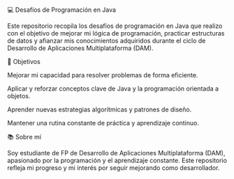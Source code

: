 
💻 Desafíos de Programación en Java

Este repositorio recopila los desafíos de programación en Java que realizo con el objetivo de mejorar mi lógica de programación, practicar estructuras de datos y afianzar mis conocimientos adquiridos durante el ciclo de Desarrollo de Aplicaciones Multiplataforma (DAM).

🎯 Objetivos

Mejorar mi capacidad para resolver problemas de forma eficiente.

Aplicar y reforzar conceptos clave de Java y la programación orientada a objetos.

Aprender nuevas estrategias algorítmicas y patrones de diseño.

Mantener una rutina constante de práctica y aprendizaje continuo.

📚 Sobre mí

Soy estudiante de FP de Desarrollo de Aplicaciones Multiplataforma (DAM), apasionado por la programación y el aprendizaje constante.
Este repositorio refleja mi progreso y mi interés por seguir mejorando como desarrollador.

